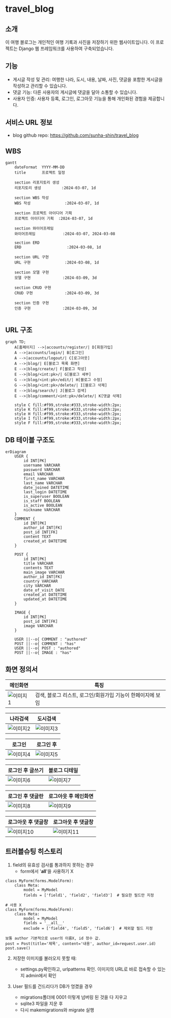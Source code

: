 # travel_blog
## 소개
  이 여행 블로그는 개인적인 여행 기록과 사진을 저장하기 위한 웹사이트입니다. 이 프로젝트는 Django 웹 프레임워크를 사용하여 구축되었습니다.


## 기능
- 게시글 작성 및 관리: 여행한 나라, 도시, 내용, 날짜, 사진, 댓글을 포함한 게시글을 작성하고 관리할 수 있습니다.
- 댓글 기능: 다른 사용자의 게시글에 댓글을 달아 소통할 수 있습니다.
- 사용자 인증: 사용자 등록, 로그인, 로그아웃 기능을 통해 개인화된 경험을 제공합니다.


## 서비스 URL 정보
- blog github repo: https://github.com/sunha-shin/travel_blog
    
## WBS
```mermaid
gantt
    dateFormat  YYYY-MM-DD
    title       프로젝트 일정

    section 리포지토리 생성
    리포지토리 생성         :2024-03-07, 1d

    section WBS 작성
    WBS 작성               :2024-03-07, 1d

    section 프로젝트 아이디어 기획
    프로젝트 아이디어 기획  :2024-03-07, 1d

    section 와이어프레임
    와이어프레임            :2024-03-07, 2024-03-08

    section ERD
    ERD                    :2024-03-08, 1d

    section URL 구현
    URL 구현               :2024-03-08, 1d

    section 모델 구현
    모델 구현              :2024-03-09, 3d

    section CRUD 구현
    CRUD 구현              :2024-03-09, 3d

    section 인증 구현
    인증 구현              :2024-03-09, 3d


```

## URL 구조
```mermaid
graph TD;  
    A[홈페이지] -->|accounts/register/| D[회원가입]
    A -->|accounts/login/| B[로그인]
    A -->|accounts/logout/| C[로그아웃]    
    A -->|blog/| E[블로그 목록 화면]
    E -->|blog/create/| F[블로그 작성]
    E -->|blog/<int:pk>/| G[블로그 세부]
    G -->|blog/<int:pk>/edit/| H[블로그 수정]
    G -->|blog/<int:pk>/delete/| I[블로그 삭제]
    E -->|blog/search/| J[블로그 검색]
    E -->|blog/comment/<int:pk>/delete/| K[댓글 삭제]

    style C fill:#f99,stroke:#333,stroke-width:2px;
    style K fill:#f99,stroke:#333,stroke-width:2px;
    style H fill:#f99,stroke:#333,stroke-width:2px;
    style I fill:#f99,stroke:#333,stroke-width:2px;
    style F fill:#f99,stroke:#333,stroke-width:2px;
```

## DB 테이블 구조도
```mermaid
erDiagram
    USER {
        id INT[PK]
        username VARCHAR
        password VARCHAR
        email VARCHAR
        first_name VARCHAR
        last_name VARCHAR
        date_joined DATETIME
        last_login DATETIME
        is_superuser BOOLEAN
        is_staff BOOLEAN
        is_active BOOLEAN
        nickname VARCHAR
    }
    COMMENT {
        id INT[PK]
        author_id INT[FK]
        post_id INT[FK]
        content TEXT
        created_at DATETIME
    }

    POST {
        id INT[PK]
        title VARCHAR
        contents TEXT
        main_image VARCHAR
        author_id INT[FK]
        country VARCHAR
        city VARCHAR
        date_of_visit DATE
        created_at DATETIME
        updated_at DATETIME
    }

    IMAGE {
        id INT[PK]
        post_id INT[FK]
        image VARCHAR
    }

    USER ||--o{ COMMENT : "authored"
    POST ||--o{ COMMENT : "has"
    USER ||--o{ POST : "authored"
    POST ||--o{ IMAGE : "has"
```
## 화면 정의서
| 메인화면|특징|
|---------------------------------|--------------------------------------------------|
|![이미지1](img/01_Main.jpg) |검색, 블로그 리스트, 로그인/회원가입 기능이 한페이지에 보임|

| 나라검색|도시검색|
|---------------------------------|--------------------------------------------------|
|![이미지2](img/02_나라%20검색.jpg) |![이미지3](img/03_도시%20검색.jpg) |

| 로그인|로그인 후|
|---------------------------------|--------------------------------------------------|
|![이미지4](img/04_로그인.jpg) |![이미지5](img/05_로그인%20후.jpg) |

| 로그인 후 글쓰기|블로그 디테일|
|---------------------------------|--------------------------------------------------|
|![이미지6](img/06_로그인%20후%20글쓰기.jpg) |![이미지7](img/07_블로그%20디테일.jpg) |

| 로그인 후 댓글란|로그아웃 후 메인화면|
|---------------------------------|--------------------------------------------------|
|![이미지8](img/08_Copy%20of%20블로그%20디테일.jpg) |![이미지9](img/09_Copy%20of%20Main.jpg) |

| 로그아웃 후 댓글창|로그아웃 후 댓글창|
|---------------------------------|--------------------------------------------------
|![이미지10](img/12_로그아웃%20후%20블로그%20디테일.jpg) |![이미지11](img/11_로그아웃%20후%20댓글창.jpg)|



## 트러블슈팅 히스토리
1. field의 유효성 검사를 통과하지 못하는 경우
      * form에서 '__all__'을 사용하기 X
```
class MyForm(forms.ModelForm):
    class Meta:
        model = MyModel
        fields = ['field1', 'field2', 'field3']  # 필요한 필드만 지정

# 사용 X
class MyForm(forms.ModelForm):
    class Meta:
        model = MyModel
        fields = '__all__'
        exclude = ['field4', 'field5', 'field6']  # 제외할 필드 지정

보통 author 기본적으로 user의 이름X, id 정수 값.
post = Post(title='제목', content='내용', author_id=request.user.id)
post.save()
```

2. 저장한 이미지를 불러오지 못할 때: 
    * settings.py확인하고, urlpatterns 확인. 이미지의 URL로 바로 접속할 수 있는지 admin에서 확인
  
3. User 필드를 건드리다가 DB가 엉켰을 경우
    * migrations폴더에 0001 이렇게 넘버링 된 것을 다 지우고
    * sqlite3 파일을 지운 후
    * 다시 makemigrations와 migrate 실행